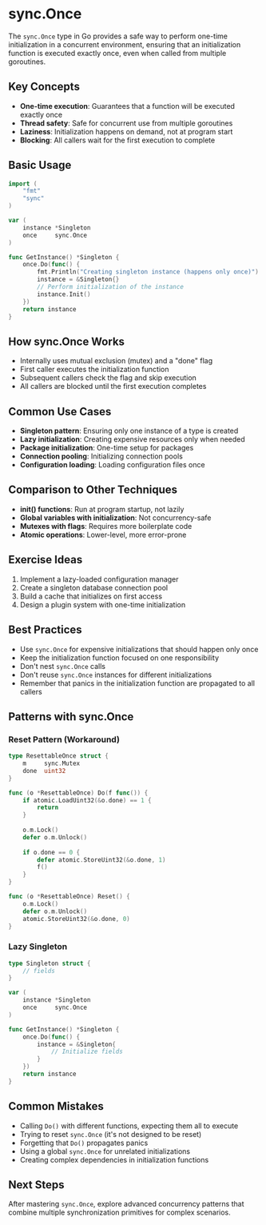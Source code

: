 # sync.Once

The `sync.Once` type in Go provides a safe way to perform one-time initialization in a concurrent environment, ensuring that an initialization function is executed exactly once, even when called from multiple goroutines.

## Key Concepts

- **One-time execution**: Guarantees that a function will be executed exactly once
- **Thread safety**: Safe for concurrent use from multiple goroutines
- **Laziness**: Initialization happens on demand, not at program start
- **Blocking**: All callers wait for the first execution to complete

## Basic Usage

```go
import (
    "fmt"
    "sync"
)

var (
    instance *Singleton
    once     sync.Once
)

func GetInstance() *Singleton {
    once.Do(func() {
        fmt.Println("Creating singleton instance (happens only once)")
        instance = &Singleton{}
        // Perform initialization of the instance
        instance.Init()
    })
    return instance
}
```

## How sync.Once Works

- Internally uses mutual exclusion (mutex) and a "done" flag
- First caller executes the initialization function
- Subsequent callers check the flag and skip execution
- All callers are blocked until the first execution completes

## Common Use Cases

- **Singleton pattern**: Ensuring only one instance of a type is created
- **Lazy initialization**: Creating expensive resources only when needed
- **Package initialization**: One-time setup for packages
- **Connection pooling**: Initializing connection pools
- **Configuration loading**: Loading configuration files once

## Comparison to Other Techniques

- **init() functions**: Run at program startup, not lazily
- **Global variables with initialization**: Not concurrency-safe
- **Mutexes with flags**: Requires more boilerplate code
- **Atomic operations**: Lower-level, more error-prone

## Exercise Ideas

1. Implement a lazy-loaded configuration manager
2. Create a singleton database connection pool
3. Build a cache that initializes on first access
4. Design a plugin system with one-time initialization

## Best Practices

- Use `sync.Once` for expensive initializations that should happen only once
- Keep the initialization function focused on one responsibility
- Don't nest `sync.Once` calls
- Don't reuse `sync.Once` instances for different initializations
- Remember that panics in the initialization function are propagated to all callers

## Patterns with sync.Once

### Reset Pattern (Workaround)

```go
type ResettableOnce struct {
    m     sync.Mutex
    done  uint32
}

func (o *ResettableOnce) Do(f func()) {
    if atomic.LoadUint32(&o.done) == 1 {
        return
    }
    
    o.m.Lock()
    defer o.m.Unlock()
    
    if o.done == 0 {
        defer atomic.StoreUint32(&o.done, 1)
        f()
    }
}

func (o *ResettableOnce) Reset() {
    o.m.Lock()
    defer o.m.Unlock()
    atomic.StoreUint32(&o.done, 0)
}
```

### Lazy Singleton

```go
type Singleton struct {
    // fields
}

var (
    instance *Singleton
    once     sync.Once
)

func GetInstance() *Singleton {
    once.Do(func() {
        instance = &Singleton{
            // Initialize fields
        }
    })
    return instance
}
```

## Common Mistakes

- Calling `Do()` with different functions, expecting them all to execute
- Trying to reset `sync.Once` (it's not designed to be reset)
- Forgetting that `Do()` propagates panics
- Using a global `sync.Once` for unrelated initializations
- Creating complex dependencies in initialization functions

## Next Steps

After mastering `sync.Once`, explore advanced concurrency patterns that combine multiple synchronization primitives for complex scenarios. 